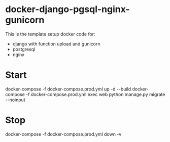 # docker-django-pgsql-nginx-gunicorn
This is the template setup docker code for: 
- django with function upload and gunicorn
- postgresql
- nginx

# Start
docker-compose -f docker-compose.prod.yml up -d --build
docker-compose -f docker-compose.prod.yml exec web python manage.py migrate --noinput

# Stop
docker-compose -f docker-compose.prod.yml down -v